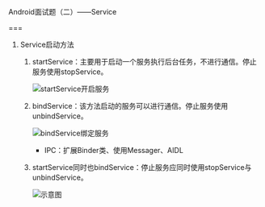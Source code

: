 Android面试题（二）——Service

===

1. Service启动方法

   1. startService：主要用于启动一个服务执行后台任务，不进行通信。停止服务使用stopService。

      ![startService开启服务](http://upload-images.jianshu.io/upload_images/944365-c9d086267869945c.png?imageMogr2/auto-orient/strip%7CimageView2/2/w/1240)

   2. bindService：该方法启动的服务可以进行通信。停止服务使用unbindService。

      ![bindService绑定服务](http://upload-images.jianshu.io/upload_images/944365-ca62abafd7815297.png?imageMogr2/auto-orient/strip%7CimageView2/2/w/1240)

      - IPC：扩展Binder类、使用Messager、AIDL

   3. startService同时也bindService：停止服务应同时使用stopService与unbindService。

      ![示意图](http://upload-images.jianshu.io/upload_images/944365-b42335ad20daed14.png?imageMogr2/auto-orient/strip%7CimageView2/2/w/1240)

      

   

